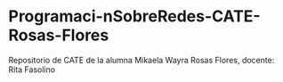 # Programaci-nSobreRedes-CATE-Rosas-Flores
Repositorio de CATE de la alumna Mikaela Wayra Rosas Flores, docente: Rita Fasolino
